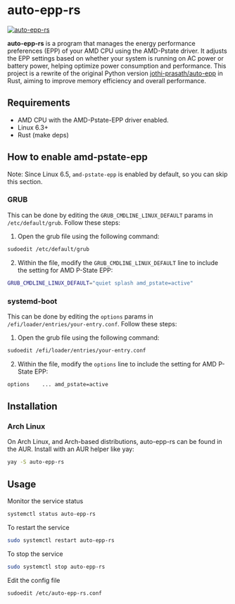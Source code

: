 # auto-epp-rs

[![auto-epp-rs](https://img.shields.io/aur/version/auto-epp-rs?color=1793d1&label=auto-epp-rs&lors=arch-linux&style=for-the-badge)](https://aur.archlinux.org/packages/auto-epp-rs/)

**auto-epp-rs** is a program that manages the energy performance preferences (EPP) of your AMD CPU using the AMD-Pstate driver. It adjusts the EPP settings based on whether your system is running on AC power or battery power, helping optimize power consumption and performance. This project is a rewrite of the original Python version [jothi-prasath/auto-epp](https://github.com/jothi-prasath/auto-epp) in Rust, aiming to improve memory efficiency and overall performance.

## Requirements

- AMD CPU with the AMD-Pstate-EPP driver enabled.
- Linux 6.3+
- Rust (make deps)

## How to enable amd-pstate-epp

Note: Since Linux 6.5, `amd-pstate-epp` is enabled by default, so you can skip this section.

### GRUB

This can be done by editing the `GRUB_CMDLINE_LINUX_DEFAULT` params in `/etc/default/grub`. Follow these steps:

1. Open the grub file using the following command:

```bash
sudoedit /etc/default/grub
```

2. Within the file, modify the `GRUB_CMDLINE_LINUX_DEFAULT` line to include the setting for AMD P-State EPP:

```bash
GRUB_CMDLINE_LINUX_DEFAULT="quiet splash amd_pstate=active"
```

### systemd-boot

This can be done by editing the `options` params in `/efi/loader/entries/your-entry.conf`. Follow these steps:

1. Open the grub file using the following command:

```bash
sudoedit /efi/loader/entries/your-entry.conf
```

2. Within the file, modify the `options` line to include the setting for AMD P-State EPP:

```bash
options    ... amd_pstate=active
```

## Installation

### Arch Linux

On Arch Linux, and Arch-based distributions, auto-epp-rs can be found in the AUR. Install with an AUR helper like yay:

```bash
yay -S auto-epp-rs
```

<!-- ### Manual Install

```bash
git clone https://github.com/tfkhdyt/auto-epp-rs
cd auto-epp-rs
sudo make install
``` -->

## Usage

Monitor the service status

```bash
systemctl status auto-epp-rs
```

To restart the service

```bash
sudo systemctl restart auto-epp-rs
```

To stop the service

```bash
sudo systemctl stop auto-epp-rs
```

Edit the config file

```bash
sudoedit /etc/auto-epp-rs.conf
```

